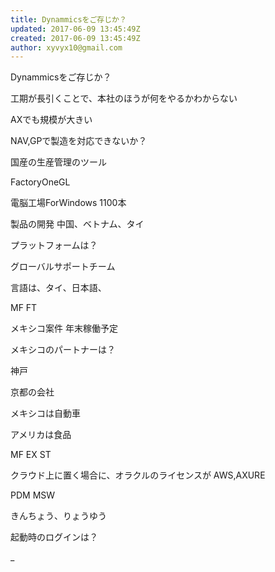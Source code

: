 ```yaml
---
title: Dynammicsをご存じか？
updated: 2017-06-09 13:45:49Z
created: 2017-06-09 13:45:49Z
author: xyvyx10@gmail.com
---
```


Dynammicsをご存じか？

工期が長引くことで、本社のほうが何をやるかわからない

AXでも規模が大きい

NAV,GPで製造を対応できないか？

国産の生産管理のツール

FactoryOneGL

電脳工場ForWindows 1100本

製品の開発 中国、ベトナム、タイ

プラットフォームは？

グローバルサポートチーム

言語は、タイ、日本語、

MF
FT

メキシコ案件 年末稼働予定

メキシコのパートナーは？

神戸

京都の会社

メキシコは自動車

アメリカは食品

MF
EX
ST

クラウド上に置く場合に、オラクルのライセンスが
AWS,AXURE

PDM
MSW

きんちょう、りょうゆう

起動時のログインは？

_